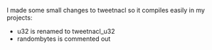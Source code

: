 I made some small changes to tweetnacl so it compiles easily in my projects:

- u32 is renamed to tweetnacl_u32
- randombytes is commented out